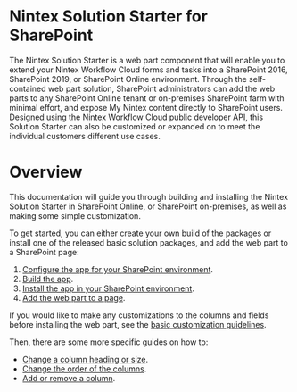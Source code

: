 # Nintex Solution Starter for SharePoint

The Nintex Solution Starter is a web part component that will enable you to extend your Nintex Workflow Cloud forms and tasks into a SharePoint 2016, SharePoint 2019, or SharePoint Online environment. Through the self-contained web part solution, SharePoint administrators can add the web parts to any SharePoint Online tenant or on-premises SharePoint farm with minimal effort, and expose My Nintex content directly to SharePoint users. 
Designed using the Nintex Workflow Cloud public developer API, this Solution Starter can also be customized or expanded on to meet the individual customers different use cases. 

# Overview

This documentation will guide you through building and installing the Nintex Solution Starter in SharePoint Online, or SharePoint on-premises, as well as making some simple customization.

To get started, you can either create your own build of the packages or install one of the released basic solution packages, and add the web part to a SharePoint page:
1. [Configure the app for your SharePoint environment](/docs/configure.md).
1. [Build the app](/docs/build.md).
1. [Install the app in your SharePoint environment](/docs/install.md).
1. [Add the web part to a page](/docs/addToPage.md).

If you would like to make any customizations to the columns and fields before installing the web part, see the [basic customization guidelines](/docs/customize.md).

Then, there are some more specific guides on how to:  
  - [Change a column heading or size](/docs/columnsRenameResize.md).
  - [Change the order of the columns](/docs/columnsReorder.md).
  - [Add or remove a column](/docs/columnsAddRemove.md).

